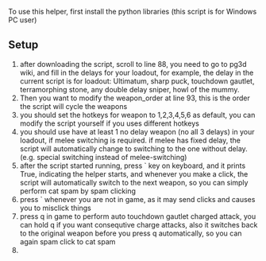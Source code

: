To use this helper, first install the python libraries (this script is for Windows PC user)

## Setup
1. after downloading the script, scroll to line 88, you need to go to pg3d wiki, and fill in the delays for your loadout, for example, the delay in the current script is for loadout: Ultimatum, sharp puck, touchdown gautlet, terramorphing stone, any double delay sniper, howl of the mummy.
2. Then you want to modify the weapon_order at line 93, this is the order the script will cycle the weapons
3. you should set the hotkeys for weapon to 1,2,3,4,5,6 as default, you can modify the script yourself if you uses different hotkeys
4. you should use have at least 1 no delay weapon (no all 3 delays) in your loadout, if melee switching is required. if melee has fixed delay, the script will automatically change to switching to the one without delay. (e.g. special switching instead of melee-switching)
5. after the script started running, press ` key on keyboard, and it prints True, indicating the helper starts, and whenever you make a click, the script will automatically switch to the next weapon, so you can simply perform cat spam by spam clicking
6. press ` whenever you are not in game, as it may send clicks and causes you to misclick things
7. press q in game to perform auto touchdown gautlet charged attack, you can hold q if you want consequtive charge attacks, also it switches back to the original weapon before you press q automatically, so you can again spam click to cat spam
8. 
